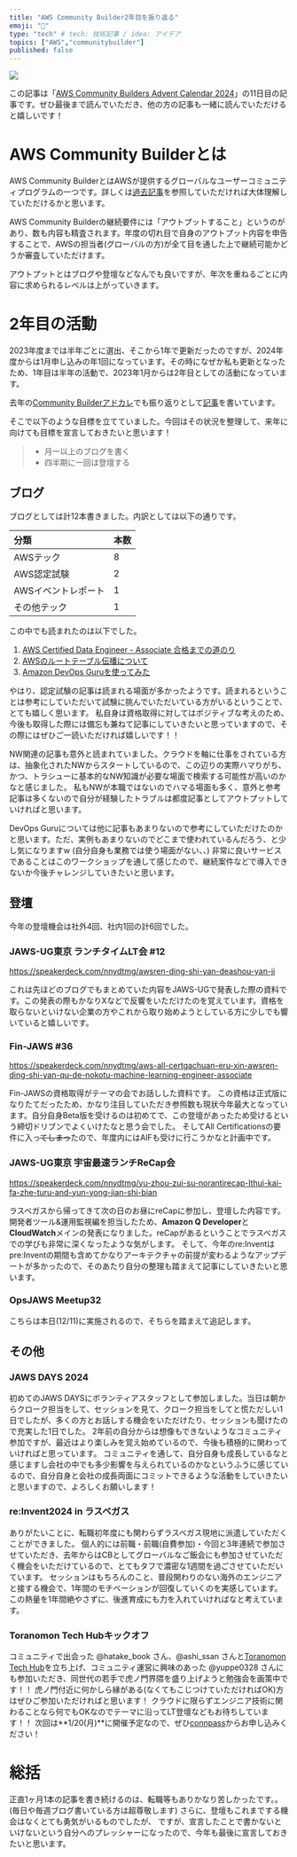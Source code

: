 ```yaml
---
title: "AWS Community Builder2年目を振り返る"
emoji: "📝"
type: "tech" # tech: 技術記事 / idea: アイデア
topics: ["AWS","communitybuilder"]
published: false
---
```


![](https://storage.googleapis.com/zenn-user-upload/a670b85ae710-20230827.png)

この記事は「[AWS Community Builders Advent Calendar 2024](https://qiita.com/advent-calendar/2024/aws-community-builders)」の11日目の記事です。ぜひ最後まで読んでいただき、他の方の記事も一緒に読んでいただけると嬉しいです！


# AWS Community Builderとは
AWS Community BuilderとはAWSが提供するグローバルなユーザーコミュニティプログラムの一つです。詳しくは[過去記事](https://zenn.dev/nnydtmg/articles/aws-community-builder)を参照していただければ大体理解していただけるかと思います。

AWS Community Builderの継続要件には「アウトプットすること」というのがあり、数も内容も精査されます。年度の切れ目で自身のアウトプット内容を申告することで、AWSの担当者(グローバルの方)が全て目を通した上で継続可能かどうか審査していただけます。

アウトプットとはブログや登壇などなんでも良いですが、年次を重ねるごとに内容に求められるレベルは上がっていきます。

# 2年目の活動
2023年度までは半年ごとに選出、そこから1年で更新だったのですが、2024年度からは1月申し込みの年1回になっています。その時になぜか私も更新となったため、1年目は半年の活動で、2023年1月からは2年目としての活動になっています。

去年の[Community Builderアドカレ](https://qiita.com/advent-calendar/2023/aws-community-builders)でも振り返りとして[記事](https://zenn.dev/nnydtmg/articles/aws-community-builder-lookingback-2023)を書いています。

そこで以下のような目標を立てていました。今回はその状況を整理して、来年に向けても目標を宣言しておきたいと思います！

> * 月一以上のブログを書く
> * 四半期に一回は登壇する

## ブログ
ブログとしては計12本書きました。内訳としては以下の通りです。

|分類|本数|
|:--|:--|
|AWSテック|8|
|AWS認定試験|2|
|AWSイベントレポート|1|
|その他テック|1|

この中でも読まれたのは以下でした。
1. [AWS Certified Data Engineer - Associate 合格までの道のり](https://zenn.dev/nnydtmg/articles/aws-certification-dea)
2. [AWSのルートテーブル伝播について](https://zenn.dev/nnydtmg/articles/aws-route-propagation)
3. [Amazon DevOps Guruを使ってみた](https://zenn.dev/nnydtmg/articles/aws-devopsguru-workshop)

やはり、認定試験の記事は読まれる場面が多かったようです。読まれるということは参考にしていただいて試験に挑んでいただいている方がいるということで、とても嬉しく思います。
私自身は資格取得に対してはポジティブな考えのため、今後も取得した際には備忘も兼ねて記事にしていきたいと思っていますので、その際にはぜひご一読いただければ嬉しいです！！

NW関連の記事も意外と読まれていました。クラウドを軸に仕事をされている方は、抽象化されたNWからスタートしているので、この辺りの実際ハマりがち、かつ、トラシューに基本的なNW知識が必要な場面で検索する可能性が高いのかなと感じました。
私もNWが本職ではないのでハマる場面も多く、意外と参考記事は多くないので自分が経験したトラブルは都度記事としてアウトプットしていければと思います。

DevOps Guruについては他に記事もあまりないので参考にしていただけたのかと思います。ただ、実例もあまりないのでどこまで使われているんだろう、と少し気になりますw
(自分自身も業務では使う場面がない、、)
非常に良いサービスであることはこのワークショップを通して感じたので、継続案件などで導入できないか今後チャレンジしていきたいと思います。

## 登壇
今年の登壇機会は社外4回、社内1回の計6回でした。

### JAWS-UG東京 ランチタイムLT会 #12

https://speakerdeck.com/nnydtmg/awsren-ding-shi-yan-deashou-yan-ji

これは先ほどのブログでもまとめていた内容をJAWS-UGで発表した際の資料です。この発表の際もかなりXなどで反響をいただけたのを覚えています。資格を取らないといけない企業の方やこれから取り始めようとしている方に少しでも響いていると嬉しいです。

### Fin-JAWS #36

https://speakerdeck.com/nnydtmg/aws-all-certgachuan-eru-xin-awsren-ding-shi-yan-qu-de-nokotu-machine-learning-engineer-associate

Fin-JAWSの資格取得がテーマの会でお話しした資料です。
この資格は正式版になりたてだったため、かなり注目していただき参照数も現状今年最大となっています。自分自身Beta版を受けるのは初めてで、この登壇があったため受けるという締切ドリブンでよくいけたなと思う会でした。
そしてAll Certificationsの要件に入っ~~てしまっ~~たので、年度内にはAIFも受けに行こうかなと計画中です。

### JAWS-UG東京 宇宙最速ランチReCap会

https://speakerdeck.com/nnydtmg/yu-zhou-zui-su-norantirecap-lthui-kai-fa-zhe-turu-and-yun-yong-jian-shi-bian

ラスベガスから帰ってきて次の日のお昼にreCapに参加し、登壇した内容です。
開発者ツール&運用監視編を担当したため、**Amazon Q Developer**と**CloudWatch**メインの発表になりました。reCapがあるということでラスベガスでの学びも非常に深くなったような気がします。
そして、今年のre:Inventはpre:Inventの期間も含めてかなりアーキテクチャの前提が変わるようなアップデートが多かったので、そのあたり自分の整理も踏まえて記事にしていきたいと思います。

### OpsJAWS Meetup32

こちらは本日(12/11)に実施されるので、そちらを踏まえて追記します。

## その他
### JAWS DAYS 2024

初めてのJAWS DAYSにボランティアスタッフとして参加しました。当日は朝からクローク担当をして、セッションを見て、クローク担当をしてと慌ただしい1日でしたが、多くの方とお話しする機会をいただけたり、セッションも聞けたので充実した1日でした。
2年前の自分からは想像もできないようなコミュニティ参加ですが、最近はより楽しみを覚え始めているので、今後も積極的に関わっていければと思っています。
コミュニティを通して、自分自身も成長しているなと感じますし会社の中でも多少影響を与えられているのかなというふうに感じているので、自分自身と会社の成長両面にコミットできるような活動をしていきたいと思いますので、よろしくお願いします！

### re:Invent2024 in ラスベガス

ありがたいことに、転職初年度にも関わらずラスベガス現地に派遣していただくことができました。
個人的には前職・前職(自費参加)・今回と3年連続で参加させていただき、去年からはCBとしてグローバルなご飯会にも参加させていただく機会をいただけているので、とてもタフで濃密な1週間を過ごさせていただいています。
セッションはもちろんのこと、普段関わりのない海外のエンジニアと接する機会で、1年間のモチベーションが回復していくのを実感しています。この熱量を1年間絶やさずに、後進育成にも力を入れていければなと考えています。

### Toranomon Tech Hubキックオフ

コミュニティで出会った @hatake_book さん、@ashi_ssan さんと[Toranomon Tech Hub](https://toranomon-tech-hub.connpass.com/)を立ち上げ、コミュニティ運営に興味のあった @yuppe0328 さんにも参加いただき、同世代の若手で虎ノ門界隈を盛り上げようと勉強会を画策中です！！
虎ノ門付近に何かしら縁がある(なくてもこじつけていただければOK)方はぜひご参加いただければと思います！
クラウドに限らずエンジニア技術に関わることなら何でもOKなのでテーマに沿ってLT登壇などもお待ちしています！！
次回は**1/20(月)**に開催予定なので、ぜひ[connpass](https://toranomon-tech-hub.connpass.com/event/337629/)からお申し込みください！


# 総括
正直1ヶ月1本の記事を書き続けるのは、転職等もありかなり苦しかったです。。(毎日や毎週ブログ書いている方は超尊敬します)
さらに、登壇もこれまでする機会はなくとても勇気がいるものでしたが、
ですが、宣言したことで書かないといけないという自分へのプレッシャーになったので、今年も最後に宣言しておきたいと思います。

